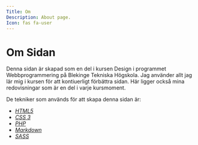```yaml
---
Title: Om
Description: About page.
Icon: fas fa-user
---
```


Om Sidan
======================

Denna sidan är skapad som en del i kursen Design i programmet Webbprogrammering på
Blekinge Tekniska Högskola. Jag använder allt jag lär mig i kursen för att kontiuerligt
förbättra sidan. Här ligger också mina redovisningar som är en del i varje kursmoment.

De tekniker som används för att skapa denna sidan är:

* <i class="fab fa-html5"><a href="https://developer.mozilla.org/en-US/docs/Web/Guide/HTML/HTML5"> HTML5</a></i>
* <i class="fab fa-css3"><a href="https://developer.mozilla.org/en-US/docs/Web/CSS"> CSS 3</a></i>
* <i class="fab fa-php"><a href="https://www.php.net/"> PHP</a></i>
* <i class="fab fa-markdown"><a href="https://daringfireball.net/projects/markdown/syntax#html"> Markdown</a></i>
* <i class="fab fa-sass"><a href="https://sass-lang.com/"> SASS</a></i>